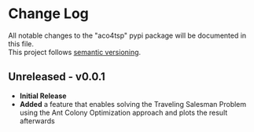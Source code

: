 # Change Log
All notable changes to the "aco4tsp" pypi package will be documented in this file.  
This project follows [semantic versioning](https://semver.org/).

## Unreleased - v0.0.1
* **Initial Release**
* **Added** a feature that enables solving the Traveling Salesman Problem using the Ant Colony Optimization approach and plots the result afterwards
